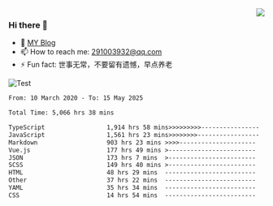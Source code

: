 <img align='right' src='https://github-readme-stats.vercel.app/api?username=niaogege&show_icons=true&theme=radical'/>

### Hi there 👋

- 🌱 [MY Blog](https://bythewayer.com/)
- 📫 How to reach me: 291003932@qq.com
- ⚡ Fun fact:  世事无常，不要留有遗憾，早点养老

![Test](https://github-readme-stats.vercel.app/api/top-langs/?username=niaogege&layout=compact)

<!--START_SECTION:waka-->

```txt
From: 10 March 2020 - To: 15 May 2025

Total Time: 5,066 hrs 38 mins

TypeScript                 1,914 hrs 58 mins>>>>>>>>>----------------   37.80 %
JavaScript                 1,561 hrs 23 mins>>>>>>>>-----------------   30.82 %
Markdown                   903 hrs 23 mins >>>>---------------------   17.83 %
Vue.js                     177 hrs 49 mins >------------------------   03.51 %
JSON                       173 hrs 7 mins  >------------------------   03.42 %
SCSS                       149 hrs 40 mins >------------------------   02.95 %
HTML                       48 hrs 29 mins  -------------------------   00.96 %
Other                      37 hrs 22 mins  -------------------------   00.74 %
YAML                       35 hrs 34 mins  -------------------------   00.70 %
CSS                        14 hrs 54 mins  -------------------------   00.29 %
```

<!--END_SECTION:waka-->

